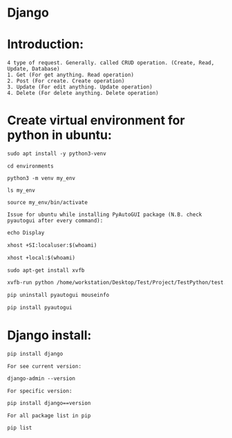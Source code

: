 # Django

# Introduction:
```
4 type of request. Generally. called CRUD operation. (Create, Read, Update, Database)
1. Get (For get anything. Read operation)
2. Post (For create. Create operation)
3. Update (For edit anything. Update operation)
4. Delete (For delete anything. Delete operation)
```

# Create virtual environment for python in ubuntu:

```txt
sudo apt install -y python3-venv
```
```
cd environments
```
```
python3 -m venv my_env
```
```
ls my_env
```
```
source my_env/bin/activate
```
```
Issue for ubuntu while installing PyAutoGUI package (N.B. check pyautogui after every command):
```
```txt
echo Display
```
```txt
xhost +SI:localuser:$(whoami)
```
```txt
xhost +local:$(whoami)
```
```txt
sudo apt-get install xvfb
```
```txt
xvfb-run python /home/workstation/Desktop/Test/Project/TestPython/test.py
```
```txt
pip uninstall pyautogui mouseinfo
```
```txt
pip install pyautogui
```

# Django install:

```txt
pip install django
```

`For see current version:`
```txt
django-admin --version
```
`For specific version:`
```txt
pip install django==version
```
`For all package list in pip`
```txt
pip list
```